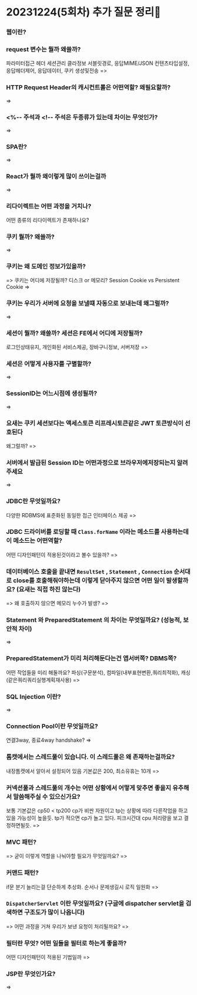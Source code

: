 # 20231224(5회차) 추가 질문 정리📒

### 웹이란?

### request 변수는 뭘까 왜쓸까?
파라미터접근 헤더 세션관리 클라정보 서블릿경로, 응답MIME/JSON 컨텐츠타입설정, 응답헤더제어, 응답데이터, 쿠키 생성및전송
=>
### HTTP Request Header의 캐시컨트롤은 어떤역할? 왜필요할까?
=>

### <%-- 주석과 <!-- 주석은 두종류가 있는데 차이는 무엇인가?
=>

### SPA란?
=>

### React가 뭘까 왜이렇게 많이 쓰이는걸까
=>

### 리다이렉트는 어떤 과정을 거치나?
어떤 종류의 리다이렉트가 존재하나요?

### 쿠키 뭘까? 왜쓸까?
=>

### 쿠키는 왜 도메인 정보가있을까?
=>
쿠키는 어디에 저장될까? 디스크 or 메모리?
Session Cookie vs Persistent Cookie
=>

### 쿠키는 우리가 서버에 요청을 보낼떄 자동으로 보내는데 왜그럴까?
=>

### 세션이 뭘까? 왜쓸까? 세션은 FE에서 어디에 저장될까?
로그인상태유지, 개인화된 서비스제공, 장바구니정보, 서버저장
=>

### 세션은 어떻게 사용자를 구별할까?
=>

### SessionID는 어느시점에 생성될까?
=>

### 요새는 쿠키 세션보다는 액세스토큰 리프레시토큰같은 JWT 토큰방식이 선호된다
왜그럴까?
=>

### 서버에서 발급된 Session ID는 어떤과정으로 브라우저에저장되는지 알려주세요
=>

### JDBC란 무엇일까요?
다양한 RDBMS에 표준화된 동일한 접근 인터페이스 제공
=>

### JDBC 드라이버를 로딩할 때 `Class.forName` 이라는 메소드를 사용하는데 이 메소드는 어떤역할?
어떤 디자인패턴이 적용된것이라고 볼수 있을까?
=>

### 데이터베이스 호출을 끝내면 `ResultSet` , `Statement` , `Connection` 순서대로 close를 호출해줘야하는데 이렇게 닫아주지 않으면 어떤 일이 발생할까요? (요새는 직접 하진 않는다)
=>
왜 호출하지 않으면 메모리 누수가 발생?
=>

### Statement 와 PreparedStatement 의 차이는 무엇일까요? (성능적, 보안적 차이)
=>

### PreparedStatement가 미리 처리해둔다는건 앱서버쪽? DBMS쪽?
어떤 작업들을 미리 해둘까요? 파싱(구문분석), 컴파일(내부표현변환,쿼리최적화), 캐싱(같은쿼리쿼리실행계획재사용)
=>

### SQL Injection 이란?
=>

### Connection Pool이란 무엇일까요?
연결3way, 종료4way handshake?
=>

### 톰캣에서는 스레드풀이 있습니다. 이 스레드풀은 왜 존재하는걸까요?
내장톰캣에서 알아서 설정되어 있음 기본값은 200, 최소유휴는 10개
=>

### 커넥션풀과 스레드풀의 개수는 어떤 상황에서 어떻게 맞추면 좋을지 유추해서 말씀해주실 수 있으신가요?
보통 기본값은 cp50 < tp200  cp가 비싼 자원이고 tp는 상황에 따라 다른작업을 하고 있을 가능성이 높을듯. tp가 적으면 cp가 놀고 있다.
피크시간대 cpu 처리량을 보고 결정하면될듯.
=>

### MVC 패턴?
=>
굳이 이렇게 역할을 나눠야할 필요가 무엇일까요?
=>

### 커맨드 패턴?
if문 분기 늘리는걸 단순하게 추상화. 순서나 문제생길시 로직 일원화
=>

### `DispatcherServlet` 이란 무엇일까요? (구글에 dispatcher servlet을 검색하면 구조도가 많이 나옵니다)
=>
어떤 과정을 거쳐 우리가 보낸 요청이 처리될까요?
=>

### 필터란 무엇? 어떤 일들을 필터로 하는게 좋을까?
어떤 디자인패턴이 적용된 기법일까
=>

### JSP란 무엇인가요?
=>
